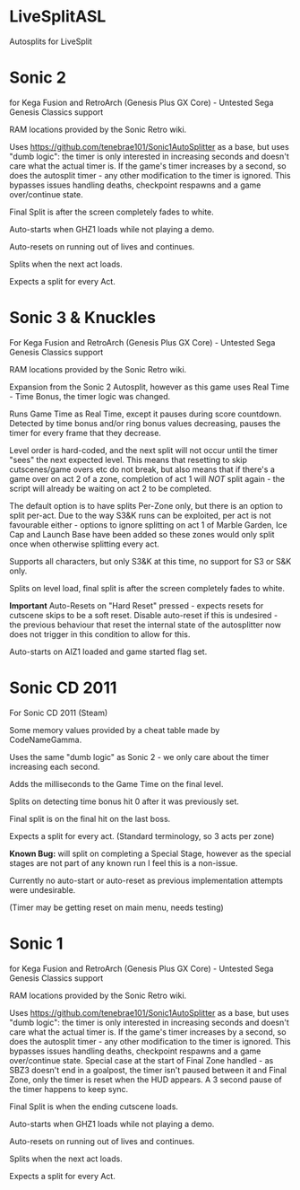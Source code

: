 # LiveSplitASL
Autosplits for LiveSplit

# Sonic 2
for Kega Fusion and RetroArch (Genesis Plus GX Core) - Untested Sega Genesis Classics support

RAM locations provided by the Sonic Retro wiki.

Uses https://github.com/tenebrae101/Sonic1AutoSplitter as a base, but uses "dumb logic": the timer is only interested in increasing seconds and doesn't care what the actual timer is. If the game's timer increases by a second, so does the autosplit timer - any other modification to the timer is ignored. This bypasses issues handling deaths, checkpoint respawns and a game over/continue state.

Final Split is after the screen completely fades to white.

Auto-starts when GHZ1 loads while not playing a demo.

Auto-resets on running out of lives and continues.

Splits when the next act loads.

Expects a split for every Act.

# Sonic 3 & Knuckles
For Kega Fusion and RetroArch (Genesis Plus GX Core) - Untested Sega Genesis Classics support

RAM locations provided by the Sonic Retro wiki.

Expansion from the Sonic 2 Autosplit, however as this game uses Real Time - Time Bonus, the timer logic was changed.

Runs Game Time as Real Time, except it pauses during score countdown. Detected by time bonus and/or ring bonus values decreasing, pauses the timer for every frame that they decrease.

Level order is hard-coded, and the next split will not occur until the timer "sees" the next expected level. This means that resetting to skip cutscenes/game overs etc do not break, but also means that if there's a game over on act 2 of a zone, completion of act 1 will *NOT* split again - the script will already be waiting on act 2 to be completed.

The default option is to have splits Per-Zone only, but there is an option to split per-act. Due to the way S3&K runs can be exploited, per act is not favourable either - options to ignore splitting on act 1 of Marble Garden, Ice Cap and Launch Base have been added so these zones would only split once when otherwise splitting every act.

Supports all characters, but only S3&K at this time, no support for S3 or S&K only.

Splits on level load, final split is after the screen completely fades to white.

**Important** Auto-Resets on "Hard Reset" pressed - expects resets for cutscene skips to be a soft reset. Disable auto-reset if this is undesired - the previous behaviour that reset the internal state of the autosplitter now does not trigger in this condition to allow for this.

Auto-starts on AIZ1 loaded and game started flag set.

# Sonic CD 2011
For Sonic CD 2011 (Steam)

Some memory values provided by a cheat table made by CodeNameGamma.

Uses the same "dumb logic" as Sonic 2 - we only care about the timer increasing each second.

Adds the milliseconds to the Game Time on the final level.

Splits on detecting time bonus hit 0 after it was previously set.

Final split is on the final hit on the last boss.

Expects a split for every act. (Standard terminology, so 3 acts per zone)

**Known Bug:** will split on completing a Special Stage, however as the special stages are not part of any known run I feel this is a non-issue.

Currently no auto-start or auto-reset as previous implementation attempts were undesirable.

(Timer may be getting reset on main menu, needs testing)

# Sonic 1

for Kega Fusion and RetroArch (Genesis Plus GX Core) - Untested Sega Genesis Classics support

RAM locations provided by the Sonic Retro wiki.

Uses https://github.com/tenebrae101/Sonic1AutoSplitter as a base, but uses "dumb logic": the timer is only interested in increasing seconds and doesn't care what the actual timer is. If the game's timer increases by a second, so does the autosplit timer - any other modification to the timer is ignored. This bypasses issues handling deaths, checkpoint respawns and a game over/continue state. Special case at the start of Final Zone handled - as SBZ3 doesn't end in a goalpost, the timer isn't paused between it and Final Zone, only the timer is reset when the HUD appears. A 3 second pause of the timer happens to keep sync.

Final Split is when the ending cutscene loads.

Auto-starts when GHZ1 loads while not playing a demo.

Auto-resets on running out of lives and continues.

Splits when the next act loads.

Expects a split for every Act.